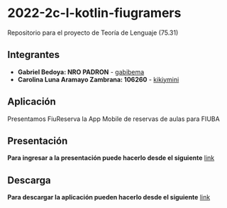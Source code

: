# 2022-2c-l-kotlin-fiugramers
Repositorio para el proyecto de Teoría de Lenguaje (75.31)

## Integrantes
* **Gabriel Bedoya: NRO PADRON** - [gabibema](https://github.com/gabibema)
* **Carolina Luna Aramayo Zambrana: 106260** - [kikiymini](https://github.com/kikiymini)
## Aplicación
Presentamos FiuReserva la App Mobile de reservas de aulas para FIUBA
## Presentación
**Para ingresar a la presentación puede hacerlo desde el siguiente** [link](https://docs.google.com/presentation/d/1o3fJvWUHIDbBPFDWJedd31A0Q4mldLUQ4fCmQZ4D41g/edit#slide=id.p)
## Descarga
**Para descargar la aplicación pueden hacerlo desde el siguiente** [link](https://drive.google.com/drive/u/0/folders/1nBuvkKwecsEpSjEy0G3BN7T_JAEZ2Q8P)
